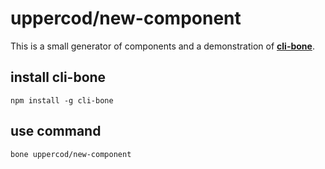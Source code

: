 # uppercod/new-component

This is a small generator of components and a demonstration of [**cli-bone**](https://github.com/uppercod/cli-bone).

## install cli-bone

```
npm install -g cli-bone
```

## use command

```bash
bone uppercod/new-component
```